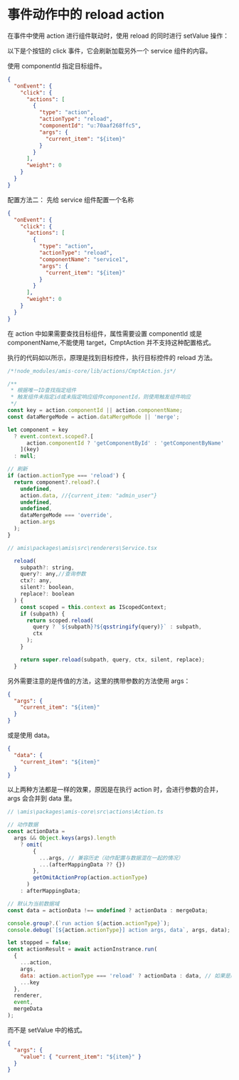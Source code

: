 # 事件动作中的 reload action

在事件中使用 action 进行组件联动时，使用 reload 的同时进行 setValue 操作：

以下是个按钮的 click 事件，它会刷新加载另外一个 service 组件的内容。

使用 componentId 指定目标组件。

```json
{
  "onEvent": {
    "click": {
      "actions": [
        {
          "type": "action",
          "actionType": "reload",
          "componentId": "u:70aaf268ffc5",
          "args": {
            "current_item": "${item}"
          }
        }
      ],
      "weight": 0
    }
  }
}
```

配置方法二：
先给 service 组件配置一个名称

```json
{
  "onEvent": {
    "click": {
      "actions": [
        {
          "type": "action",
          "actionType": "reload",
          "componentName": "service1",
          "args": {
            "current_item": "${item}"
          }
        }
      ],
      "weight": 0
    }
  }
}
```

在 action 中如果需要查找目标组件，属性需要设置 componentId 或是 componentName,不能使用 target，CmptAction 并不支持这种配置格式。

执行的代码如以所示，原理是找到目标控件，执行目标控件的 reload 方法。

```js
/*!node_modules/amis-core/lib/actions/CmptAction.js*/

/**
 * 根据唯一ID查找指定组件
 * 触发组件未指定id或未指定响应组件componentId，则使用触发组件响应
 */
const key = action.componentId || action.componentName;
const dataMergeMode = action.dataMergeMode || 'merge';

let component = key
  ? event.context.scoped?.[
      action.componentId ? 'getComponentById' : 'getComponentByName'
    ](key)
  : null;

// 刷新
if (action.actionType === 'reload') {
  return component?.reload?.(
    undefined,
    action.data, //{current_item: "admin_user"}
    undefined,
    undefined,
    dataMergeMode === 'override',
    action.args
  );
}
```

```js
// amis\packages\amis\src\renderers\Service.tsx

  reload(
    subpath?: string,
    query?: any,//查询参数
    ctx?: any,
    silent?: boolean,
    replace?: boolean
  ) {
    const scoped = this.context as IScopedContext;
    if (subpath) {
      return scoped.reload(
        query ? `${subpath}?${qsstringify(query)}` : subpath,
        ctx
      );
    }

    return super.reload(subpath, query, ctx, silent, replace);
  }
```

另外需要注意的是传值的方法，这里的携带参数的方法使用 args：

```json
{
  "args": {
    "current_item": "${item}"
  }
}
```

或是使用 data。

```json
{
  "data": {
    "current_item": "${item}"
  }
}
```

以上两种方法都是一样的效果，原因是在执行 action 时，会进行参数的合并，args 会合并到 data 里。

```js
// \amis\packages\amis-core\src\actions\Action.ts

// 动作数据
const actionData =
  args && Object.keys(args).length
    ? omit(
        {
          ...args, // 兼容历史（动作配置与数据混在一起的情况）
          ...(afterMappingData ?? {})
        },
        getOmitActionProp(action.actionType)
      )
    : afterMappingData;

// 默认为当前数据域
const data = actionData !== undefined ? actionData : mergeData;

console.group?.(`run action ${action.actionType}`);
console.debug(`[${action.actionType}] action args, data`, args, data);

let stopped = false;
const actionResult = await actionInstrance.run(
  {
    ...action,
    args,
    data: action.actionType === 'reload' ? actionData : data, // 如果是刷新动作，则只传action.data
    ...key
  },
  renderer,
  event,
  mergeData
);
```

而不是 setValue 中的格式。

```json
{
  "args": {
    "value": { "current_item": "${item}" }
  }
}
```
